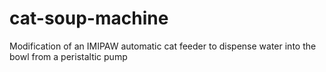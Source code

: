 # cat-soup-machine
Modification of an IMIPAW automatic cat feeder to dispense water into the bowl from a peristaltic pump
